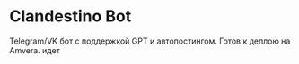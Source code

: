 
# Clandestino Bot
Telegram/VK бот с поддержкой GPT и автопостингом. Готов к деплою на Amvera. идет
